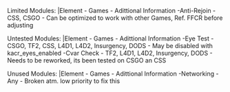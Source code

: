 Limited Modules:
|Element - Games - Adittional Information
-Anti-Rejoin - CSS, CSGO - Can be optimized to work with other Games, Ref. FFCR before adjusting


Untested Modules:
|Element - Games - Adittional Information
-Eye Test - CSGO, TF2, CSS, L4D1, L4D2, Insurgency, DODS - May be disabled with kacr_eyes_enabled
-Cvar Check - TF2, L4D1, L4D2, Insurgency, DODS - Needs to be reworked, its been tested on CSGO an CSS


Unused Modules:
|Element - Games - Adittional Information
-Networking - Any - Broken atm. low priority to fix this